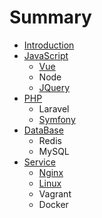 # Summary

* [Introduction](README.md)
* [JavaScript](javascript.md)
  * [Vue](javascript/vue.md)
  * Node
  * [JQuery](javascript/jquery.md)
* [PHP](php.md)
  * Laravel
  * [Symfony](php/symfony.md)
* [DataBase](database.md)
  * Redis
  * MySQL
* [Service](service.md)
  * [Nginx](service/nginx.md)
  * [Linux](service/linux.md)
  * Vagrant
  * Docker

